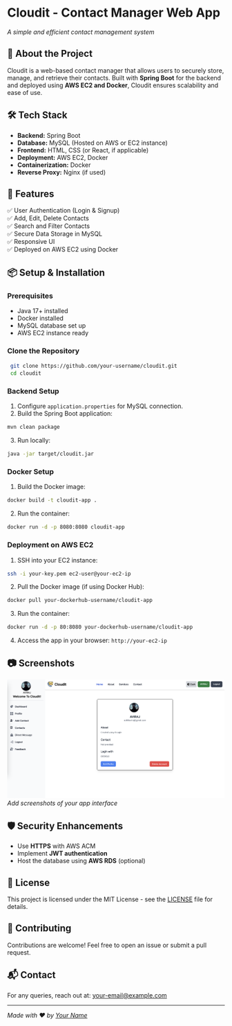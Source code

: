 # Cloudit - Contact Manager Web App
*A simple and efficient contact management system*

## 🚀 About the Project
Cloudit is a web-based contact manager that allows users to securely store, manage, and retrieve their contacts. Built with **Spring Boot** for the backend and deployed using **AWS EC2 and Docker**, Cloudit ensures scalability and ease of use.

## 🛠 Tech Stack
- **Backend:** Spring Boot
- **Database:** MySQL (Hosted on AWS or EC2 instance)
- **Frontend:** HTML, CSS (or React, if applicable)
- **Deployment:** AWS EC2, Docker
- **Containerization:** Docker
- **Reverse Proxy:** Nginx (if used)

## 🎯 Features
✅ User Authentication (Login & Signup)  
✅ Add, Edit, Delete Contacts  
✅ Search and Filter Contacts  
✅ Secure Data Storage in MySQL  
✅ Responsive UI  
✅ Deployed on AWS EC2 using Docker  

## 📦 Setup & Installation
### Prerequisites
- Java 17+ installed
- Docker installed
- MySQL database set up
- AWS EC2 instance ready

### Clone the Repository
```bash
 git clone https://github.com/your-username/cloudit.git
 cd cloudit
```

### Backend Setup
1. Configure `application.properties` for MySQL connection.
2. Build the Spring Boot application:
```bash
mvn clean package
```
3. Run locally:
```bash
java -jar target/cloudit.jar
```

### Docker Setup
1. Build the Docker image:
```bash
docker build -t cloudit-app .
```
2. Run the container:
```bash
docker run -d -p 8080:8080 cloudit-app
```

### Deployment on AWS EC2
1. SSH into your EC2 instance:
```bash
ssh -i your-key.pem ec2-user@your-ec2-ip
```
2. Pull the Docker image (if using Docker Hub):
```bash
docker pull your-dockerhub-username/cloudit-app
```
3. Run the container:
```bash
docker run -d -p 80:8080 your-dockerhub-username/cloudit-app
```
4. Access the app in your browser: `http://your-ec2-ip`

## 📷 Screenshots
![Dashboard](dashboard.png)  
_Add screenshots of your app interface_

## 🛡 Security Enhancements
- Use **HTTPS** with AWS ACM
- Implement **JWT authentication**
- Host the database using **AWS RDS** (optional)

## 📜 License
This project is licensed under the MIT License - see the [LICENSE](LICENSE) file for details.

## 🤝 Contributing
Contributions are welcome! Feel free to open an issue or submit a pull request.

## 📬 Contact
For any queries, reach out at: [your-email@example.com](mailto:your-email@example.com)

---
*Made with ❤️ by [Your Name](https://github.com/your-username)*

